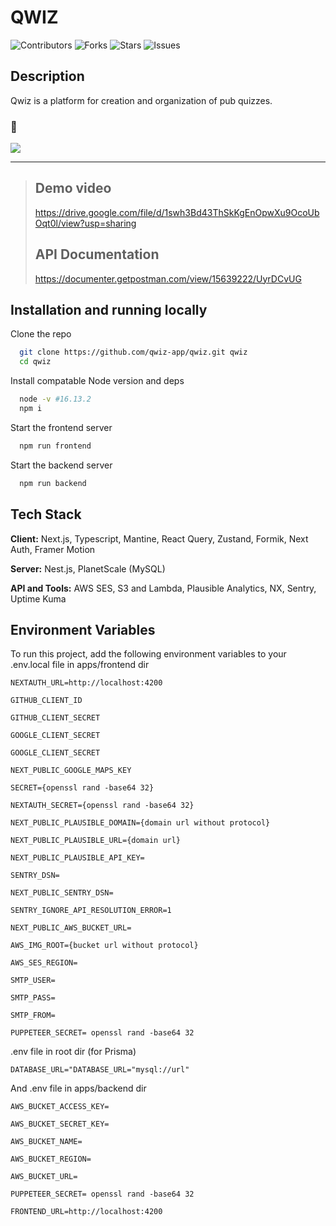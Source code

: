 # QWIZ

![Contributors](https://img.shields.io/github/contributors/qwiz-app/qwiz)
![Forks](https://img.shields.io/github/forks/qwiz-app/qwiz)
![Stars](https://img.shields.io/github/stars/qwiz-app/qwiz)
![Issues](https://img.shields.io/github/issues/qwiz-app/qwiz)

## Description

Qwiz is a platform for creation and organization of pub quizzes.

### 👀️
<img src="https://user-images.githubusercontent.com/100085640/169413159-66c35682-aef3-4a91-b6f7-d0bd64115aac.png" />

---
> ## Demo video
> https://drive.google.com/file/d/1swh3Bd43ThSkKgEnOpwXu9OcoUbOqt0l/view?usp=sharing
> ## API Documentation
> https://documenter.getpostman.com/view/15639222/UyrDCvUG


## Installation and running locally

Clone the repo

```bash
  git clone https://github.com/qwiz-app/qwiz.git qwiz
  cd qwiz
```
Install compatable Node version and deps
```bash
  node -v #16.13.2
  npm i
```
Start the frontend server
```bash
  npm run frontend
```
Start the backend server
```bash
  npm run backend
```

## Tech Stack

**Client:** Next.js, Typescript, Mantine, React Query, Zustand, Formik, Next Auth, Framer Motion

**Server:** Nest.js, PlanetScale (MySQL)

**API and Tools:** AWS SES, S3 and Lambda, Plausible Analytics, NX, Sentry, Uptime Kuma


## Environment Variables

To run this project, add the following environment variables to your .env.local file in apps/frontend dir

`NEXTAUTH_URL=http://localhost:4200`

`GITHUB_CLIENT_ID`

`GITHUB_CLIENT_SECRET`

`GOOGLE_CLIENT_SECRET`

`GOOGLE_CLIENT_SECRET`

`NEXT_PUBLIC_GOOGLE_MAPS_KEY`

`SECRET={openssl rand -base64 32}`

`NEXTAUTH_SECRET={openssl rand -base64 32}`

`NEXT_PUBLIC_PLAUSIBLE_DOMAIN={domain url without protocol}`

`NEXT_PUBLIC_PLAUSIBLE_URL={domain url}`

`NEXT_PUBLIC_PLAUSIBLE_API_KEY=`

`SENTRY_DSN=`

`NEXT_PUBLIC_SENTRY_DSN=`

`SENTRY_IGNORE_API_RESOLUTION_ERROR=1` 

`NEXT_PUBLIC_AWS_BUCKET_URL=`

`AWS_IMG_ROOT={bucket url without protocol}`

`AWS_SES_REGION=`

`SMTP_USER=`

`SMTP_PASS=`

`SMTP_FROM=`

`PUPPETEER_SECRET= openssl rand -base64 32`

.env file in root dir (for Prisma)

`DATABASE_URL="DATABASE_URL="mysql://url"`

And .env file in apps/backend dir

`AWS_BUCKET_ACCESS_KEY=`

`AWS_BUCKET_SECRET_KEY=`

`AWS_BUCKET_NAME=`

`AWS_BUCKET_REGION=`

`AWS_BUCKET_URL=`

`PUPPETEER_SECRET= openssl rand -base64 32`

`FRONTEND_URL=http://localhost:4200`

